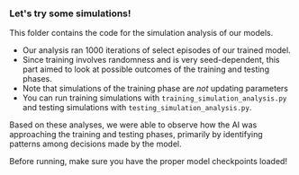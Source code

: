 ### Let's try some simulations!

This folder contains the code for the simulation analysis of our models.

* Our analysis ran 1000 iterations of select episodes of our trained model.
* Since training involves randomness and is very seed-dependent, this part aimed to look at possible outcomes of the training and testing phases.
* Note that simulations of the training phase are *not* updating parameters
* You can run training simulations with `training_simulation_analysis.py` and testing simulations with `testing_simulation_analysis.py`.



Based on these analyses, we were able to observe how the AI was approaching the training and testing phases, primarily by identifying patterns among decisions made by the model.

Before running, make sure you have the proper model checkpoints loaded!